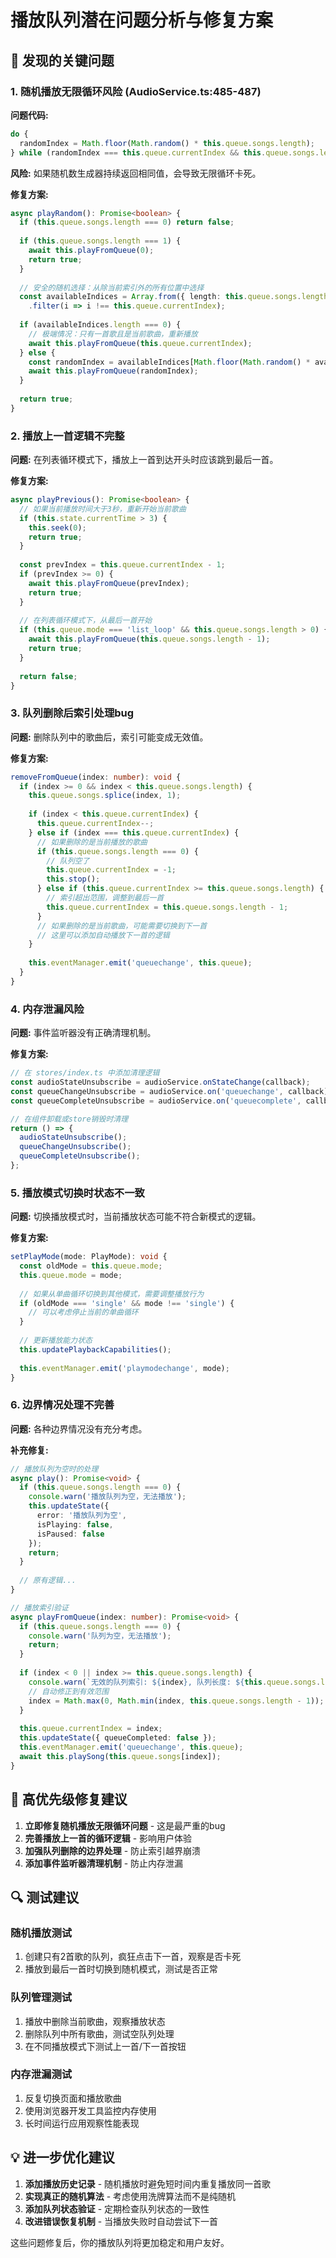 # 播放队列潜在问题分析与修复方案

## 🚨 发现的关键问题

### 1. 随机播放无限循环风险 (AudioService.ts:485-487)
**问题代码:**
```typescript
do {
  randomIndex = Math.floor(Math.random() * this.queue.songs.length);
} while (randomIndex === this.queue.currentIndex && this.queue.songs.length > 1);
```

**风险:** 如果随机数生成器持续返回相同值，会导致无限循环卡死。

**修复方案:**
```typescript
async playRandom(): Promise<boolean> {
  if (this.queue.songs.length === 0) return false;
  
  if (this.queue.songs.length === 1) {
    await this.playFromQueue(0);
    return true;
  }
  
  // 安全的随机选择：从除当前索引外的所有位置中选择
  const availableIndices = Array.from({ length: this.queue.songs.length }, (_, i) => i)
    .filter(i => i !== this.queue.currentIndex);
  
  if (availableIndices.length === 0) {
    // 极端情况：只有一首歌且是当前歌曲，重新播放
    await this.playFromQueue(this.queue.currentIndex);
  } else {
    const randomIndex = availableIndices[Math.floor(Math.random() * availableIndices.length)];
    await this.playFromQueue(randomIndex);
  }
  
  return true;
}
```

### 2. 播放上一首逻辑不完整
**问题:** 在列表循环模式下，播放上一首到达开头时应该跳到最后一首。

**修复方案:**
```typescript
async playPrevious(): Promise<boolean> {
  // 如果当前播放时间大于3秒，重新开始当前歌曲
  if (this.state.currentTime > 3) {
    this.seek(0);
    return true;
  }
  
  const prevIndex = this.queue.currentIndex - 1;
  if (prevIndex >= 0) {
    await this.playFromQueue(prevIndex);
    return true;
  }
  
  // 在列表循环模式下，从最后一首开始
  if (this.queue.mode === 'list_loop' && this.queue.songs.length > 0) {
    await this.playFromQueue(this.queue.songs.length - 1);
    return true;
  }
  
  return false;
}
```

### 3. 队列删除后索引处理bug
**问题:** 删除队列中的歌曲后，索引可能变成无效值。

**修复方案:**
```typescript
removeFromQueue(index: number): void {
  if (index >= 0 && index < this.queue.songs.length) {
    this.queue.songs.splice(index, 1);
    
    if (index < this.queue.currentIndex) {
      this.queue.currentIndex--;
    } else if (index === this.queue.currentIndex) {
      // 如果删除的是当前播放的歌曲
      if (this.queue.songs.length === 0) {
        // 队列空了
        this.queue.currentIndex = -1;
        this.stop();
      } else if (this.queue.currentIndex >= this.queue.songs.length) {
        // 索引超出范围，调整到最后一首
        this.queue.currentIndex = this.queue.songs.length - 1;
      }
      // 如果删除的是当前歌曲，可能需要切换到下一首
      // 这里可以添加自动播放下一首的逻辑
    }
    
    this.eventManager.emit('queuechange', this.queue);
  }
}
```

### 4. 内存泄漏风险
**问题:** 事件监听器没有正确清理机制。

**修复方案:**
```typescript
// 在 stores/index.ts 中添加清理逻辑
const audioStateUnsubscribe = audioService.onStateChange(callback);
const queueChangeUnsubscribe = audioService.on('queuechange', callback);
const queueCompleteUnsubscribe = audioService.on('queuecomplete', callback);

// 在组件卸载或store销毁时清理
return () => {
  audioStateUnsubscribe();
  queueChangeUnsubscribe();
  queueCompleteUnsubscribe();
};
```

### 5. 播放模式切换时状态不一致
**问题:** 切换播放模式时，当前播放状态可能不符合新模式的逻辑。

**修复方案:**
```typescript
setPlayMode(mode: PlayMode): void {
  const oldMode = this.queue.mode;
  this.queue.mode = mode;
  
  // 如果从单曲循环切换到其他模式，需要调整播放行为
  if (oldMode === 'single' && mode !== 'single') {
    // 可以考虑停止当前的单曲循环
  }
  
  // 更新播放能力状态
  this.updatePlaybackCapabilities();
  
  this.eventManager.emit('playmodechange', mode);
}
```

### 6. 边界情况处理不完善
**问题:** 各种边界情况没有充分考虑。

**补充修复:**
```typescript
// 播放队列为空时的处理
async play(): Promise<void> {
  if (this.queue.songs.length === 0) {
    console.warn('播放队列为空，无法播放');
    this.updateState({ 
      error: '播放队列为空',
      isPlaying: false,
      isPaused: false 
    });
    return;
  }
  
  // 原有逻辑...
}

// 播放索引验证
async playFromQueue(index: number): Promise<void> {
  if (this.queue.songs.length === 0) {
    console.warn('队列为空，无法播放');
    return;
  }
  
  if (index < 0 || index >= this.queue.songs.length) {
    console.warn(`无效的队列索引: ${index}, 队列长度: ${this.queue.songs.length}`);
    // 自动修正到有效范围
    index = Math.max(0, Math.min(index, this.queue.songs.length - 1));
  }
  
  this.queue.currentIndex = index;
  this.updateState({ queueCompleted: false });
  this.eventManager.emit('queuechange', this.queue);
  await this.playSong(this.queue.songs[index]);
}
```

## 🎯 高优先级修复建议

1. **立即修复随机播放无限循环问题** - 这是最严重的bug
2. **完善播放上一首的循环逻辑** - 影响用户体验
3. **加强队列删除的边界处理** - 防止索引越界崩溃
4. **添加事件监听器清理机制** - 防止内存泄漏

## 🔍 测试建议

### 随机播放测试
1. 创建只有2首歌的队列，疯狂点击下一首，观察是否卡死
2. 播放到最后一首时切换到随机模式，测试是否正常

### 队列管理测试
1. 播放中删除当前歌曲，观察播放状态
2. 删除队列中所有歌曲，测试空队列处理
3. 在不同播放模式下测试上一首/下一首按钮

### 内存泄漏测试
1. 反复切换页面和播放歌曲
2. 使用浏览器开发工具监控内存使用
3. 长时间运行应用观察性能表现

## 💡 进一步优化建议

1. **添加播放历史记录** - 随机播放时避免短时间内重复播放同一首歌
2. **实现真正的随机算法** - 考虑使用洗牌算法而不是纯随机
3. **添加队列状态验证** - 定期检查队列状态的一致性
4. **改进错误恢复机制** - 当播放失败时自动尝试下一首

这些问题修复后，你的播放队列将更加稳定和用户友好。